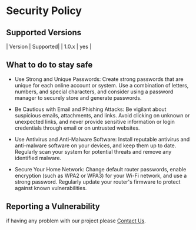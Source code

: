 # Security Policy

## Supported Versions


| Version | Supported|
| 1.0.x   | yes |


## What to do to stay safe


* Use Strong and Unique Passwords: Create strong passwords that are unique for each online account or system. Use a combination of letters, numbers, and special characters, and consider using a password manager to securely store and generate passwords.
   
* Be Cautious with Email and Phishing Attacks: Be vigilant about suspicious emails, attachments, and links. Avoid clicking on unknown or unexpected links, and never provide sensitive information or login credentials through email or on untrusted websites.

* Use Antivirus and Anti-Malware Software: Install reputable antivirus and anti-malware software on your devices, and keep them up to date. Regularly scan your system for potential threats and remove any identified malware.

* Secure Your Home Network: Change default router passwords, enable encryption (such as WPA2 or WPA3) for your Wi-Fi network, and use a strong password. Regularly update your router's firmware to protect against known vulnerabilities.



## Reporting a Vulnerability

if having any problem with our project please [Contact Us](mailto:antonineuniversityprojects@gmail.com).
